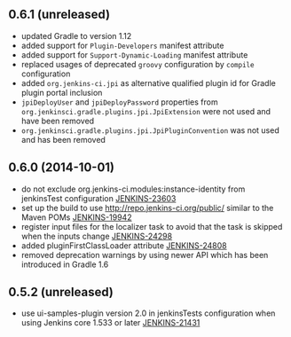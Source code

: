 ## 0.6.1 (unreleased)

  * updated Gradle to version 1.12
  * added support for `Plugin-Developers` manifest attribute
  * added support for `Support-Dynamic-Loading` manifest attribute
  * replaced usages of deprecated `groovy` configuration by `compile` configuration
  * added `org.jenkins-ci.jpi` as alternative qualified plugin id for Gradle plugin portal inclusion
  * `jpiDeployUser` and `jpiDeployPassword` properties from `org.jenkinsci.gradle.plugins.jpi.JpiExtension` were not
    used and have been removed
  * `org.jenkinsci.gradle.plugins.jpi.JpiPluginConvention` was not used and has been removed

## 0.6.0 (2014-10-01)

  * do not exclude org.jenkins-ci.modules:instance-identity from jenkinsTest configuration
    [JENKINS-23603](https://issues.jenkins-ci.org/browse/JENKINS-23603)
  * set up the build to use http://repo.jenkins-ci.org/public/ similar to the Maven POMs
    [JENKINS-19942](https://issues.jenkins-ci.org/browse/JENKINS-19942)
  * register input files for the localizer task to avoid that the task is skipped when the inputs change
    [JENKINS-24298](https://issues.jenkins-ci.org/browse/JENKINS-24298)
  * added pluginFirstClassLoader attribute
    [JENKINS-24808](https://issues.jenkins-ci.org/browse/JENKINS-24808)
  * removed deprecation warnings by using newer API which has been introduced in Gradle 1.6 

## 0.5.2 (unreleased)

  * use ui-samples-plugin version 2.0 in jenkinsTests configuration when using Jenkins core 1.533 or later
    [JENKINS-21431](https://issues.jenkins-ci.org/browse/JENKINS-21431)
